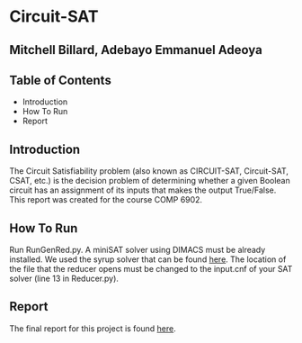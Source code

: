 # Circuit-SAT
## Mitchell Billard, Adebayo Emmanuel Adeoya ##

## Table of Contents
* Introduction
* How To Run
* Report

## Introduction
The Circuit	Satisfiability problem (also	known	as CIRCUIT-SAT, Circuit-SAT, CSAT,	etc.)	is the decision	problem of	determining	whether	a	given Boolean circuit has	an	assignment	of its	inputs	that	makes	the	output	True/False. This report was created for the course COMP 6902.

## How To Run
Run RunGenRed.py.
A miniSAT solver using DIMACS must be already installed. We used the syrup solver that can be found [here](http://www.satcompetition.org/).
The location of the file that the reducer opens must be changed to the input.cnf of your SAT solver (line 13 in Reducer.py). 

## Report
The final report for this project is found [here](https://github.com/mbillard11/Circuit-SAT/blob/master/Circuit-SAT_Report.pdf).
